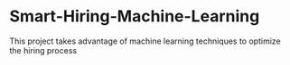 # Smart-Hiring-Machine-Learning
This project takes advantage of machine learning techniques to optimize the hiring process
